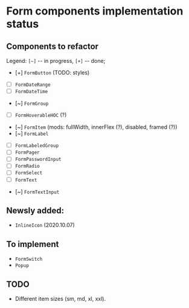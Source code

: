 # Form components implementation status

## Components to refactor

Legend: `[~]` -- in progress, `[+]` -- done;

- [+] `FormButton` (TODO: styles)
- [ ] `FormDateRange`
- [ ] `FormDateTime`
- [~] `FormGroup`
- [ ] `FormHoverableHOC` (?)
- [~] `FormItem` (mods: fullWidth, innerFlex (?), disabled, framed (?))
- [~] `FormLabel`
- [ ] `FormLabeledGroup`
- [ ] `FormPager`
- [ ] `FormPasswordInput`
- [ ] `FormRadio`
- [ ] `FormSelect`
- [ ] `FormText`
- [~] `FormTextInput`

## Newsly added:

- `InlineIcon` (2020.10.07)

## To implement

- `FormSwitch`
- `Popup`

## TODO

- Different item sizes (sm, md, xl, xxl).

<!--
 @changed 2020.10.06, 22:36
-->
